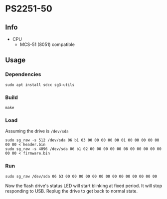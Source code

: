 # PS2251-50

## Info

- CPU
  - MCS-51 (8051) compatible

## Usage


### Dependencies
```
sudo apt install sdcc sg3-utils
```

### Build
```
make
```

### Load
Assuming the drive is `/dev/sda`
```
sudo sg_raw -s 512 /dev/sda 06 b1 03 00 00 00 00 00 01 00 00 00 00 00 00 00 < header.bin
sudo sg_raw -s 4096 /dev/sda 06 b1 02 00 00 00 00 00 08 00 00 00 00 00 00 00 < firmware.bin
```

### Run
```
sudo sg_raw /dev/sda 06 b3 00 00 00 00 00 00 00 00 00 00 00 00 00 00
```
Now the flash drive's status LED will start blinking at fixed period. It will stop responding to USB. Replug the drive to get back to normal state.



